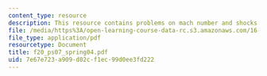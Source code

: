 ```yaml
---
content_type: resource
description: This resource contains problems on mach number and shocks.
file: /media/https%3A/open-learning-course-data-rc.s3.amazonaws.com/16-01-unified-engineering-i-ii-iii-iv-fall-2005-spring-2006/7e67e723a909d02cf1ec99d0ee3fd222_f20_ps07_spring04.pdf
file_type: application/pdf
resourcetype: Document
title: f20_ps07_spring04.pdf
uid: 7e67e723-a909-d02c-f1ec-99d0ee3fd222
---
```

